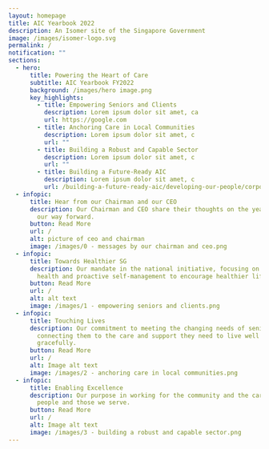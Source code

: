```yaml
---
layout: homepage
title: AIC Yearbook 2022
description: An Isomer site of the Singapore Government
image: /images/isomer-logo.svg
permalink: /
notification: ""
sections:
  - hero:
      title: Powering the Heart of Care
      subtitle: AIC Yearbook FY2022
      background: /images/hero image.png
      key_highlights:
        - title: Empowering Seniors and Clients
          description: Lorem ipsum dolor sit amet, ca
          url: https://google.com
        - title: Anchoring Care in Local Communities
          description: Lorem ipsum dolor sit amet, c
          url: ""
        - title: Building a Robust and Capable Sector
          description: Lorem ipsum dolor sit amet, c
          url: ""
        - title: Building a Future-Ready AIC
          description: Lorem ipsum dolor sit amet, c
          url: /building-a-future-ready-aic/developing-our-people/corporate-project-team/
  - infopic:
      title: Hear from our Chairman and our CEO
      description: Our Chairman and CEO share their thoughts on the year passed and
        our way forward.
      button: Read More
      url: /
      alt: picture of ceo and chairman
      image: /images/0 - messages by our chairman and ceo.png
  - infopic:
      title: Towards Healthier SG
      description: Our mandate in the national initiative, focusing on preventive
        health and proactive self-management to encourage healthier lifestyles.
      button: Read More
      url: /
      alt: alt text
      image: /images/1 - empowering seniors and clients.png
  - infopic:
      title: Touching Lives
      description: Our commitment to meeting the changing needs of seniors and
        connecting them to the care and support they need to live well and age
        gracefully.
      button: Read More
      url: /
      alt: Image alt text
      image: /images/2 - anchoring care in local communities.png
  - infopic:
      title: Enabling Excellence
      description: Our purpose in working for the community and the care for our
        people and those we serve.
      button: Read More
      url: /
      alt: Image alt text
      image: /images/3 - building a robust and capable sector.png
---
```

